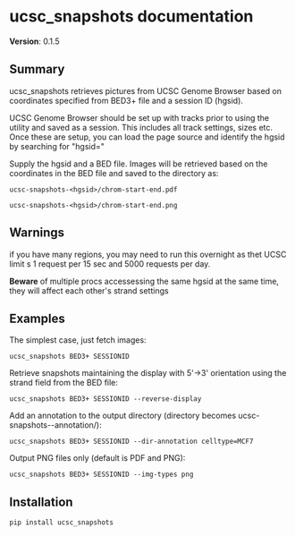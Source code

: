 # ucsc\_snapshots documentation

**Version**: 0.1.5

## Summary

ucsc\_snapshots retrieves pictures from UCSC Genome Browser based on
coordinates specified from BED3+ file and a session ID (hgsid).

UCSC Genome Browser should be set up with tracks prior to using the
utility and saved as a session. This includes all track settings, sizes
etc.  Once these are setup, you can load the page source and identify the
hgsid by searching for "hgsid="

Supply the hgsid and a BED file. Images will be retrieved based on the
coordinates in the BED file and saved to the directory as:

    ucsc-snapshots-<hgsid>/chrom-start-end.pdf

    ucsc-snapshots-<hgsid>/chrom-start-end.png

## Warnings

if you have many regions, you may need to run this overnight as thet
UCSC limit s 1 request per 15 sec and 5000 requests per day.

**Beware** of multiple procs accessessing the same hgsid at the same time,
they will affect each other's strand settings

## Examples

The simplest case, just fetch images:

    ucsc_snapshots BED3+ SESSIONID

Retrieve snapshots maintaining the display with 5'->3' orientation using
the strand field from the BED file:

    ucsc_snapshots BED3+ SESSIONID --reverse-display

Add an annotation to the output directory
(directory becomes ucsc-snapshots-<hgsid>-annotation/):

    ucsc_snapshots BED3+ SESSIONID --dir-annotation celltype=MCF7

Output PNG files only (default is PDF and PNG):

    ucsc_snapshots BED3+ SESSIONID --img-types png

## Installation

    pip install ucsc_snapshots

